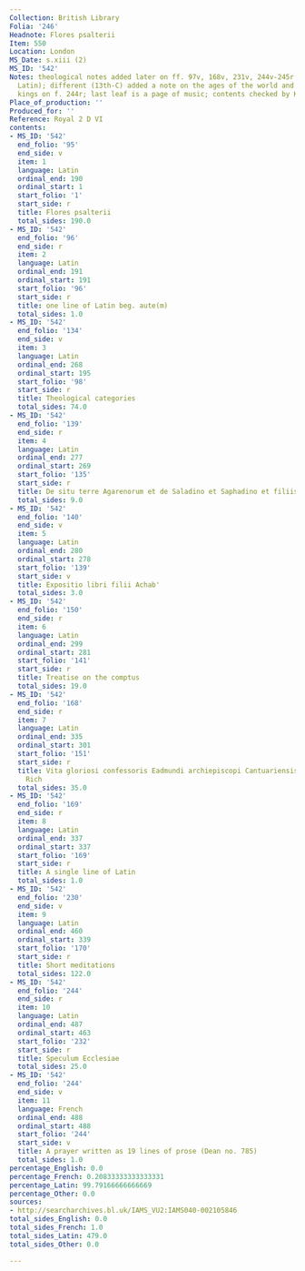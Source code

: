 ```yaml
---
Collection: British Library
Folia: '246'
Headnote: Flores psalterii
Item: 550
Location: London
MS_Date: s.xiii (2)
MS_ID: '542'
Notes: theological notes added later on ff. 97v, 168v, 231v, 244v-245r and 246v (in
  Latin); different (13th-C) added a note on the ages of the world and duration of
  kings on f. 244r; last leaf is a page of music; contents checked by KAM on 5/30/2018
Place_of_production: ''
Produced_for: ''
Reference: Royal 2 D VI
contents:
- MS_ID: '542'
  end_folio: '95'
  end_side: v
  item: 1
  language: Latin
  ordinal_end: 190
  ordinal_start: 1
  start_folio: '1'
  start_side: r
  title: Flores psalterii
  total_sides: 190.0
- MS_ID: '542'
  end_folio: '96'
  end_side: r
  item: 2
  language: Latin
  ordinal_end: 191
  ordinal_start: 191
  start_folio: '96'
  start_side: r
  title: one line of Latin beg. aute(m)
  total_sides: 1.0
- MS_ID: '542'
  end_folio: '134'
  end_side: v
  item: 3
  language: Latin
  ordinal_end: 268
  ordinal_start: 195
  start_folio: '98'
  start_side: r
  title: Theological categories
  total_sides: 74.0
- MS_ID: '542'
  end_folio: '139'
  end_side: r
  item: 4
  language: Latin
  ordinal_end: 277
  ordinal_start: 269
  start_folio: '135'
  start_side: r
  title: De situ terre Agarenorum et de Saladino et Saphadino et filiis eius
  total_sides: 9.0
- MS_ID: '542'
  end_folio: '140'
  end_side: v
  item: 5
  language: Latin
  ordinal_end: 280
  ordinal_start: 278
  start_folio: '139'
  start_side: v
  title: Expositio libri filii Achab'
  total_sides: 3.0
- MS_ID: '542'
  end_folio: '150'
  end_side: r
  item: 6
  language: Latin
  ordinal_end: 299
  ordinal_start: 281
  start_folio: '141'
  start_side: r
  title: Treatise on the comptus
  total_sides: 19.0
- MS_ID: '542'
  end_folio: '168'
  end_side: r
  item: 7
  language: Latin
  ordinal_end: 335
  ordinal_start: 301
  start_folio: '151'
  start_side: r
  title: Vita gloriosi confessoris Eadmundi archiepiscopi Cantuariensis ecclesie [Edmund
    Rich
  total_sides: 35.0
- MS_ID: '542'
  end_folio: '169'
  end_side: r
  item: 8
  language: Latin
  ordinal_end: 337
  ordinal_start: 337
  start_folio: '169'
  start_side: r
  title: A single line of Latin
  total_sides: 1.0
- MS_ID: '542'
  end_folio: '230'
  end_side: v
  item: 9
  language: Latin
  ordinal_end: 460
  ordinal_start: 339
  start_folio: '170'
  start_side: r
  title: Short meditations
  total_sides: 122.0
- MS_ID: '542'
  end_folio: '244'
  end_side: r
  item: 10
  language: Latin
  ordinal_end: 487
  ordinal_start: 463
  start_folio: '232'
  start_side: r
  title: Speculum Ecclesiae
  total_sides: 25.0
- MS_ID: '542'
  end_folio: '244'
  end_side: v
  item: 11
  language: French
  ordinal_end: 488
  ordinal_start: 488
  start_folio: '244'
  start_side: v
  title: A prayer written as 19 lines of prose (Dean no. 785)
  total_sides: 1.0
percentage_English: 0.0
percentage_French: 0.20833333333333331
percentage_Latin: 99.79166666666669
percentage_Other: 0.0
sources:
- http://searcharchives.bl.uk/IAMS_VU2:IAMS040-002105846
total_sides_English: 0.0
total_sides_French: 1.0
total_sides_Latin: 479.0
total_sides_Other: 0.0

---
```

